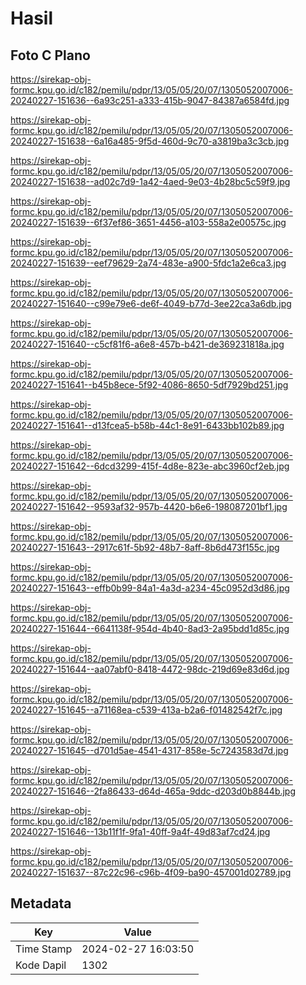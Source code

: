 # Hasil

## Foto C Plano

https://sirekap-obj-formc.kpu.go.id/c182/pemilu/pdpr/13/05/05/20/07/1305052007006-20240227-151636--6a93c251-a333-415b-9047-84387a6584fd.jpg

https://sirekap-obj-formc.kpu.go.id/c182/pemilu/pdpr/13/05/05/20/07/1305052007006-20240227-151638--6a16a485-9f5d-460d-9c70-a3819ba3c3cb.jpg

https://sirekap-obj-formc.kpu.go.id/c182/pemilu/pdpr/13/05/05/20/07/1305052007006-20240227-151638--ad02c7d9-1a42-4aed-9e03-4b28bc5c59f9.jpg

https://sirekap-obj-formc.kpu.go.id/c182/pemilu/pdpr/13/05/05/20/07/1305052007006-20240227-151639--6f37ef86-3651-4456-a103-558a2e00575c.jpg

https://sirekap-obj-formc.kpu.go.id/c182/pemilu/pdpr/13/05/05/20/07/1305052007006-20240227-151639--eef79629-2a74-483e-a900-5fdc1a2e6ca3.jpg

https://sirekap-obj-formc.kpu.go.id/c182/pemilu/pdpr/13/05/05/20/07/1305052007006-20240227-151640--c99e79e6-de6f-4049-b77d-3ee22ca3a6db.jpg

https://sirekap-obj-formc.kpu.go.id/c182/pemilu/pdpr/13/05/05/20/07/1305052007006-20240227-151640--c5cf81f6-a6e8-457b-b421-de369231818a.jpg

https://sirekap-obj-formc.kpu.go.id/c182/pemilu/pdpr/13/05/05/20/07/1305052007006-20240227-151641--b45b8ece-5f92-4086-8650-5df7929bd251.jpg

https://sirekap-obj-formc.kpu.go.id/c182/pemilu/pdpr/13/05/05/20/07/1305052007006-20240227-151641--d13fcea5-b58b-44c1-8e91-6433bb102b89.jpg

https://sirekap-obj-formc.kpu.go.id/c182/pemilu/pdpr/13/05/05/20/07/1305052007006-20240227-151642--6dcd3299-415f-4d8e-823e-abc3960cf2eb.jpg

https://sirekap-obj-formc.kpu.go.id/c182/pemilu/pdpr/13/05/05/20/07/1305052007006-20240227-151642--9593af32-957b-4420-b6e6-198087201bf1.jpg

https://sirekap-obj-formc.kpu.go.id/c182/pemilu/pdpr/13/05/05/20/07/1305052007006-20240227-151643--2917c61f-5b92-48b7-8aff-8b6d473f155c.jpg

https://sirekap-obj-formc.kpu.go.id/c182/pemilu/pdpr/13/05/05/20/07/1305052007006-20240227-151643--effb0b99-84a1-4a3d-a234-45c0952d3d86.jpg

https://sirekap-obj-formc.kpu.go.id/c182/pemilu/pdpr/13/05/05/20/07/1305052007006-20240227-151644--6641138f-954d-4b40-8ad3-2a95bdd1d85c.jpg

https://sirekap-obj-formc.kpu.go.id/c182/pemilu/pdpr/13/05/05/20/07/1305052007006-20240227-151644--aa07abf0-8418-4472-98dc-219d69e83d6d.jpg

https://sirekap-obj-formc.kpu.go.id/c182/pemilu/pdpr/13/05/05/20/07/1305052007006-20240227-151645--a71168ea-c539-413a-b2a6-f01482542f7c.jpg

https://sirekap-obj-formc.kpu.go.id/c182/pemilu/pdpr/13/05/05/20/07/1305052007006-20240227-151645--d701d5ae-4541-4317-858e-5c7243583d7d.jpg

https://sirekap-obj-formc.kpu.go.id/c182/pemilu/pdpr/13/05/05/20/07/1305052007006-20240227-151646--2fa86433-d64d-465a-9ddc-d203d0b8844b.jpg

https://sirekap-obj-formc.kpu.go.id/c182/pemilu/pdpr/13/05/05/20/07/1305052007006-20240227-151646--13b11f1f-9fa1-40ff-9a4f-49d83af7cd24.jpg

https://sirekap-obj-formc.kpu.go.id/c182/pemilu/pdpr/13/05/05/20/07/1305052007006-20240227-151637--87c22c96-c96b-4f09-ba90-457001d02789.jpg


## Metadata

| Key        | Value               |
| ---------- | ------------------- |
| Time Stamp | 2024-02-27 16:03:50 |
| Kode Dapil | 1302                |



